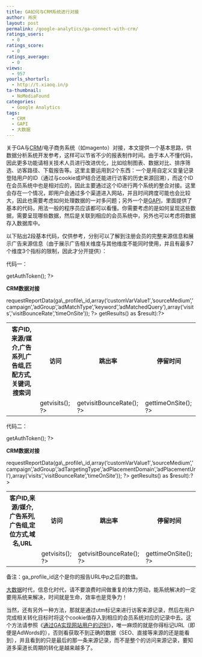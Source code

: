 ```yaml
---
title: GA如何与CRM系统进行对接
author: 肖庆
layout: post
permalink: /google-analytics/ga-connect-with-crm/
ratings_users:
  - 0
ratings_score:
  - 0
ratings_average:
  - 0
views:
  - 957
yourls_shorturl:
  - http://t.xiaoq.in/p
ta-thumbnail:
  - NoMediaFound
categories:
  - Google Analytics
tags:
  - CRM
  - GAPI
  - 大数据
---
```

关于GA与<span class='wp_keywordlink_affiliate'><a href="https://xiaoq.in/tag/crm/" title="查看CRM中的全部文章" target="_blank">CRM</a></span>/电子商务系统（如magento）对接，本文提供一个基本思路，供数据分析系统开发参考，这样可以节省不少的报表制作时间。由于本人不懂代码，因此更多功能请相关技术人员进行改进优化，比如绘制图表、数据对比、排序筛选、访客路径、下载报告等。这里主要运用到2个东西：一个是用自定义变量记录登陆用户的ID（通过与cookie或IP结合还能进行访客的历史来源回溯），而这个ID在会员系统中也是相对应的，因此主要通过这个ID进行两个系统的整合对接。这里会存在一个情况，即用户会通过多个渠道进入网站，并且时间跨度可能也会比较大，因此也需要考虑如何处理数据的一对多问题；另外一个是<a title="GAPI" href="https://code.google.com/p/gapi-google-analytics-php-interface/" target="_blank">GAPI</a>，里面提供了基本的代码，用法一般的程序员应该都可以看懂。你需要考虑的是如何呈现这些数据，需要呈现哪些数据，然后是关联到相应的会员系统中，另外也可以考虑将数据存入数据库中。

以下贴出2段基本代码，仅供参考，分别可以了解到注册会员的完整来源信息和展示广告来源信息（由于展示广告相关维度与其他维度不能同时使用，并且有最多7个维度3个指标的限制，因此才分开提供）：

代码一：

<?php  
define(&#8216;ga_email&#8217;,&#8217;g@xiaoq.in&#8217;);  
define(&#8216;ga_password&#8217;,&#8217;XXXXXXXXXXXX&#8217;);  
define(&#8216;ga\_profile\_id&#8217;,&#8217;XXXXXXXX&#8217;); require &#8216;gapi.class.php&#8217;;

$start = mktime(0,0,0,date(&#8220;m&#8221;),date(&#8220;d&#8221;)-30,date(&#8220;Y&#8221;));  
$end = mktime(0,0,0,date(&#8220;m&#8221;),date(&#8220;d&#8221;)-0,date(&#8220;Y&#8221;));  
$start_date = date(&#8220;Y-m-d&#8221;,$start);  
$end_date = date(&#8220;Y-m-d&#8221;,$end);  
$ga = new gapi(ga\_email,ga\_password,isset($\_SESSION['ga\_auth\_token'])?$\_SESSION['ga\_auth\_token']:null);  
$\_SESSION['ga\_auth_token'] = $ga->getAuthToken();  
?>  
<!DOCTYPE html PUBLIC &#8220;-//W3C//DTD XHTML 1.0 Transitional//EN&#8221; &#8220;http://www.w3.org/TR/xhtml1/DTD/xhtml1-transitional.dtd&#8221;>  
<html xmlns=&#8221;http://www.w3.org/1999/xhtml&#8221; dir=&#8221;ltr&#8221; lang=&#8221;zh-CN&#8221;>  
<head profile=&#8221;http://gmpg.org/xfn/11&#8243;>  
<title><span class='wp_keywordlink_affiliate'><a href="https://xiaoq.in/tag/crm/" title="查看CRM中的全部文章" target="_blank">CRM</a></span>数据对接</title>  
<meta http-equiv=&#8221;Content-Type&#8221; content=&#8221;text/html; charset=utf-8&#8243; />  
</head>  
<body>

<strong>CRM数据对接</strong>  
<table><tr><th>客户ID,来源/媒介,广告系列,广告组,匹配方式,关键词,搜索词</th><th>访问</th><th>跳出率</th><th>停留时间</th></tr>  
<?php $ga->requestReportData(ga\_profile\_id,array(&#8216;customVarValue1&#8242;,&#8217;sourceMedium&#8217;,&#8217;campaign&#8217;,&#8217;adGroup&#8217;,&#8217;adMatchType&#8217;,&#8217;keyword&#8217;,&#8217;adMatchedQuery&#8217;),array(&#8216;visits&#8217;,&#8217;visitBounceRate&#8217;,&#8217;timeOnSite&#8217;)); ?>  
<?php foreach($ga->getResults() as $result):?>  
<tr>  
<td><?php echo $result; ?></td>  
<td><?php echo $result->getvisits(); ?></td>  
<td><?php echo $result->getvisitBounceRate(); ?></td>  
<td><?php echo $result->gettimeOnSite(); ?></td>  
</tr>  
<?php endforeach;?>  
</table>  
</body>  
</html>

代码二：

<?php  
define(&#8216;ga_email&#8217;,&#8217;g@xiaoq.in&#8217;);  
define(&#8216;ga_password&#8217;,&#8217;XXXXXXXXXXXX&#8217;);  
define(&#8216;ga\_profile\_id&#8217;,&#8217;XXXXXXXX&#8217;); require &#8216;gapi.class.php&#8217;;

$start = mktime(0,0,0,date(&#8220;m&#8221;),date(&#8220;d&#8221;)-30,date(&#8220;Y&#8221;));  
$end = mktime(0,0,0,date(&#8220;m&#8221;),date(&#8220;d&#8221;)-0,date(&#8220;Y&#8221;));  
$start_date = date(&#8220;Y-m-d&#8221;,$start);  
$end_date = date(&#8220;Y-m-d&#8221;,$end);  
$ga = new gapi(ga\_email,ga\_password,isset($\_SESSION['ga\_auth\_token'])?$\_SESSION['ga\_auth\_token']:null);  
$\_SESSION['ga\_auth_token'] = $ga->getAuthToken();  
?>  
<!DOCTYPE html PUBLIC &#8220;-//W3C//DTD XHTML 1.0 Transitional//EN&#8221; &#8220;http://www.w3.org/TR/xhtml1/DTD/xhtml1-transitional.dtd&#8221;>  
<html xmlns=&#8221;http://www.w3.org/1999/xhtml&#8221; dir=&#8221;ltr&#8221; lang=&#8221;zh-CN&#8221;>  
<head profile=&#8221;http://gmpg.org/xfn/11&#8243;>  
<title>CRM数据对接</title>  
<meta http-equiv=&#8221;Content-Type&#8221; content=&#8221;text/html; charset=utf-8&#8243; />  
</head>  
<body>

<strong>CRM数据对接</strong>  
<table><tr><th>客户ID,来源/媒介,广告系列,广告组,定位方式,域名,URL</th><th>访问</th><th>跳出率</th><th>停留时间</th></tr>  
<?php $ga->requestReportData(ga\_profile\_id,array(&#8216;customVarValue1&#8242;,&#8217;sourceMedium&#8217;,&#8217;campaign&#8217;,&#8217;adGroup&#8217;,&#8217;adTargetingType&#8217;,&#8217;adPlacementDomain&#8217;,&#8217;adPlacementUrl&#8217;),array(&#8216;visits&#8217;,&#8217;visitBounceRate&#8217;,&#8217;timeOnSite&#8217;)); ?>  
<?php foreach($ga->getResults() as $result):?>  
<tr>  
<td><?php echo $result; ?></td>  
<td><?php echo $result->getvisits(); ?></td>  
<td><?php echo $result->getvisitBounceRate(); ?></td>  
<td><?php echo $result->gettimeOnSite(); ?></td>  
</tr>  
<?php endforeach;?>  
</table>  
</body>  
</html>

备注：ga\_profile\_id这个是你的报告URL中p之后的数值。

<span class='wp_keywordlink_affiliate'><a href="https://xiaoq.in/tag/%e5%a4%a7%e6%95%b0%e6%8d%ae/" title="查看大数据中的全部文章" target="_blank">大数据</a></span>时代，信息化时代，请不要浪费时间做重复的体力劳动，能系统解决的一定要用系统来解决，时间就是生命，效率也是竞争力！

当然，还有另外一种方法，那就是通过utm标记来进行访客来源记录，然后在用户完成相关转化目标时将这个cookie值存入到相应的会员系统对应的记录中去。这个方法请参照《<a title="通过GA实现网站用户的识别" href="http://xiaoq.in/google-analytics/web-user-identification-by-ga/" target="_blank">通过GA实现网站用户的识别</a>》，唯一麻烦的就是你得标记URL（即便是AdWords的），否则看获取不到正确的数据（SEO、直接等来源的还是能看到），并且看到的只是最后的那一条来源记录，而不是整个的访问来源记录，要知道多渠道长周期的转化是越来越多了。